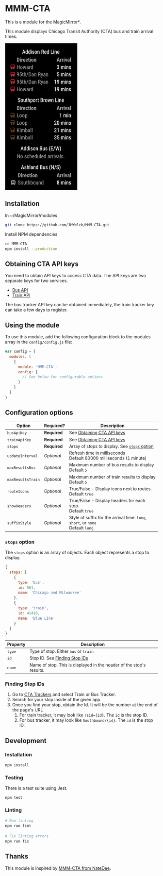# MMM-CTA

This is a module for the [MagicMirror²](https://github.com/MichMich/MagicMirror/).

This module displays Chicago Transit Authority (CTA) bus and train arrival times.

![Screenshot](screenshot.png)

## Installation

In ~/MagicMirror/modules
```sh
git clone https://github.com/JHWelch/MMM-CTA.git
```

Install NPM dependencies
```sh
cd MMM-CTA
npm install --production
```

## Obtaining CTA API keys

You need to obtain API keys to access CTA data. The API keys are two separate keys for two services.

- [Bus API](http://www.transitchicago.com/developers/bustracker.aspx)
- [Train API](http://www.transitchicago.com/developers/traintrackerapply.aspx)

The bus tracker API key can be obtained immediately, the train tracker key can take a few days to register.

## Using the module

To use this module, add the following configuration block to the modules array in the `config/config.js` file:
```js
var config = {
  modules: [
    {
      module: 'MMM-CTA',
      config: {
        // See below for configurable options
      }
    }
  ]
}
```

## Configuration options

| Option            | Required?    | Description                                                                         |
| ----------------- | ------------ | ----------------------------------------------------------------------------------- |
| `busApiKey`       | **Required** | See [Obtaining CTA API keys](#obtaining-cta-api-keys)                               |
| `trainApiKey`     | **Required** | See [Obtaining CTA API keys](#obtaining-cta-api-keys)                               |
| `stops`           | **Required** | Array of stops to display. See [`stops` option](#stops-option)                      |
| `updateInterval`  | *Optional*   | Refresh time in milliseconds <br>Default 60000 milliseconds (1 minute)              |
| `maxResultsBus`   | *Optional*   | Maximum number of bus results to display <br>Default `5`                            |
| `maxResultsTrain` | *Optional*   | Maximum number of train results to display <br>Default `5`                          |
| `routeIcons`      | *Optional*   | True/False - Display icons next to routes. <br>Default `true`                       |
| `showHeaders`     | *Optional*   | True/False - Display headers for each stop. <br>Default `true`                      |
| `suffixStyle`     | *Optional*   | Style of suffix for the arrival time. `long`, `short`, or `none` <br>Default `long` |

### `stops` option

The `stops` option is an array of objects. Each object represents a stop to display.

```js
{
  stops: [
    {
      type: 'bus',
      id: 561,
      name: 'Chicago and Milwaukee'
    },
    {
      type: 'train',
      id: 41410,
      name: 'Blue Line'
    }
  ]
}
```

| Property | Description                                                          |
| -------- | -------------------------------------------------------------------- |
| `type`   | Type of stop. Either `bus` or `train`                                |
| `id`     | Stop ID. See [Finding Stop IDs](#finding-stop-ids)                   |
| `name`   | Name of stop. This is displayed in the header of the stop's results. |

### Finding Stop IDs

1. Go to [CTA Trackers](https://www.transitchicago.com/tracker/) and select Train or Bus Tracker.
2. Search for your stop inside of the given app
3. Once you find your stop, obtain the Id. It will be the number at the end of the page's URL
   1. For train tracker, it may look like `?sid={id}`. The `id` is the stop ID.
   2. For bus tracker, it may look like `Southbound/{id}`. The `id` is the stop ID.

## Development

### Installation

```sh
npm install
```

### Testing

There is a test suite using Jest.

```sh
npm test
```

### Linting

```sh
# Run linting
npm run lint

# Fix linting errors
npm run fix
```


## Thanks

This module is inspired by [MMM-CTA from NateDee](https://github.com/NateDee/MMM-CTA).
